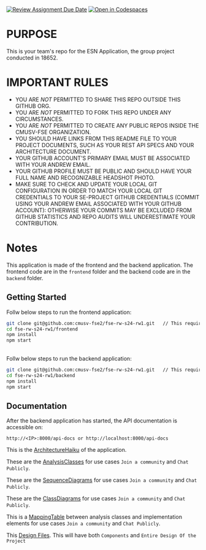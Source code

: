 [![Review Assignment Due Date](https://classroom.github.com/assets/deadline-readme-button-24ddc0f5d75046c5622901739e7c5dd533143b0c8e959d652212380cedb1ea36.svg)](https://classroom.github.com/a/plGga9zy)
[![Open in Codespaces](https://classroom.github.com/assets/launch-codespace-7f7980b617ed060a017424585567c406b6ee15c891e84e1186181d67ecf80aa0.svg)](https://classroom.github.com/open-in-codespaces?assignment_repo_id=13560505)

# PURPOSE

This is your team's repo for the ESN Application, the group project conducted in 18652.

# IMPORTANT RULES

- YOU ARE _NOT_ PERMITTED TO SHARE THIS REPO OUTSIDE THIS GITHUB ORG.
- YOU ARE _NOT_ PERMITTED TO FORK THIS REPO UNDER ANY CIRCUMSTANCES.
- YOU ARE _NOT_ PERMITTED TO CREATE ANY PUBLIC REPOS INSIDE THE CMUSV-FSE ORGANIZATION.
- YOU SHOULD HAVE LINKS FROM THIS README FILE TO YOUR PROJECT DOCUMENTS, SUCH AS YOUR REST API SPECS AND YOUR ARCHITECTURE DOCUMENT.
- YOUR GITHUB ACCOUNT'S PRIMARY EMAIL MUST BE ASSOCIATED WITH YOUR ANDREW EMAIL.
- YOUR GITHUB PROFILE MUST BE PUBLIC AND SHOULD HAVE YOUR FULL NAME AND RECOGNIZABLE HEADSHOT PHOTO.
- MAKE SURE TO CHECK AND UPDATE YOUR LOCAL GIT CONFIGURATION IN ORDER TO MATCH YOUR LOCAL GIT CREDENTIALS TO YOUR SE-PROJECT GITHUB CREDENTIALS (COMMIT USING YOUR ANDREW EMAIL ASSOCIATED WITH YOUR GITHUB ACCOUNT): OTHERWISE YOUR COMMITS MAY BE EXCLUDED FROM GITHUB STATISTICS AND REPO AUDITS WILL UNDERESTIMATE YOUR CONTRIBUTION.

# Notes

This application is made of the frontend and the backend application. The frontend code are in the `frontend` folder and the backend code are in the `backend` folder.

## Getting Started

Follw below steps to run the frontend application:

```bash
git clone git@github.com:cmusv-fse2/fse-rw-s24-rw1.git   // This requires SSH keys already setup.
cd fse-rw-s24-rw1/frontend
npm install
npm start
```

<br>
Follw below steps to run the backend application:

```bash
git clone git@github.com:cmusv-fse2/fse-rw-s24-rw1.git   // This requires SSH keys already setup.
cd fse-rw-s24-rw1/backend
npm install
npm start
```

## Documentation

After the backend application has started, the API documentation is accessible on:

```
http://<IP>:8000/api-docs or http://localhost:8000/api-docs
```

This is the [ArchitectureHaiku](https://drive.google.com/file/d/1Kf4iAK2ZxRx-xaOla8Gzc3Zp4eab_RSz/view) of the application.

These are the [AnalysisClasses](https://docs.google.com/document/d/1VFcpOEG1Exxgjf78wP2nl9l7Kc4ffG-Qa23HQuFMWpY/edit) for use cases `Join a community` and `Chat Publicly`.

These are the [SequenceDiagrams](https://docs.google.com/document/d/1VFcpOEG1Exxgjf78wP2nl9l7Kc4ffG-Qa23HQuFMWpY/edit) for use cases `Join a community` and `Chat Publicly`.

These are the [ClassDiagrams](https://docs.google.com/document/d/1VFcpOEG1Exxgjf78wP2nl9l7Kc4ffG-Qa23HQuFMWpY/edit) for use cases `Join a community` and `Chat Publicly`.

This is a [MappingTable](https://docs.google.com/document/d/1jW3Y2eGU3pfw1l2bJHaQQbDvnIDXfb0PcHG6AtToKjE/edit?usp=drivesdk) between analysis classes and implementation elements for use cases `Join a community` and `Chat Publicly`.

This [Design Files](https://www.figma.com/files/project/202268947/FSE-RW1?fuid=984761051782459304). This will have both `Components` and `Entire Design Of the Project` 

